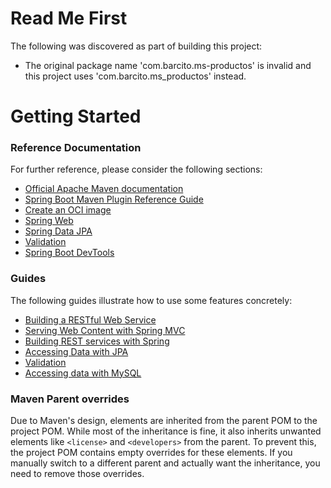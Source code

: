 # Read Me First
The following was discovered as part of building this project:

* The original package name 'com.barcito.ms-productos' is invalid and this project uses 'com.barcito.ms_productos' instead.

# Getting Started

### Reference Documentation
For further reference, please consider the following sections:

* [Official Apache Maven documentation](https://maven.apache.org/guides/index.html)
* [Spring Boot Maven Plugin Reference Guide](https://docs.spring.io/spring-boot/3.4.12-SNAPSHOT/maven-plugin)
* [Create an OCI image](https://docs.spring.io/spring-boot/3.4.12-SNAPSHOT/maven-plugin/build-image.html)
* [Spring Web](https://docs.spring.io/spring-boot/3.4.12-SNAPSHOT/reference/web/servlet.html)
* [Spring Data JPA](https://docs.spring.io/spring-boot/3.4.12-SNAPSHOT/reference/data/sql.html#data.sql.jpa-and-spring-data)
* [Validation](https://docs.spring.io/spring-boot/3.4.12-SNAPSHOT/reference/io/validation.html)
* [Spring Boot DevTools](https://docs.spring.io/spring-boot/3.4.12-SNAPSHOT/reference/using/devtools.html)

### Guides
The following guides illustrate how to use some features concretely:

* [Building a RESTful Web Service](https://spring.io/guides/gs/rest-service/)
* [Serving Web Content with Spring MVC](https://spring.io/guides/gs/serving-web-content/)
* [Building REST services with Spring](https://spring.io/guides/tutorials/rest/)
* [Accessing Data with JPA](https://spring.io/guides/gs/accessing-data-jpa/)
* [Validation](https://spring.io/guides/gs/validating-form-input/)
* [Accessing data with MySQL](https://spring.io/guides/gs/accessing-data-mysql/)

### Maven Parent overrides

Due to Maven's design, elements are inherited from the parent POM to the project POM.
While most of the inheritance is fine, it also inherits unwanted elements like `<license>` and `<developers>` from the parent.
To prevent this, the project POM contains empty overrides for these elements.
If you manually switch to a different parent and actually want the inheritance, you need to remove those overrides.

